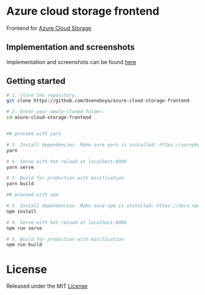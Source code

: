# Azure cloud storage frontend

Frontend for [Azure Cloud Storage](https://github.com/Ovenoboyo/azure_cloud_storage)

## Implementation and screenshots

Implementation and screenshots can be found [here](https://github.com/Ovenoboyo/azure_cloud_storage)

## Getting started

```bash
# 1. Clone the repository.
git clone https://github.com/Ovenoboyo/azure-cloud-storage-frontend

# 2. Enter your newly-cloned folder.
cd azure-cloud-storage-frontend


## proceed with yarn

# 3. Install dependencies. Make sure yarn is installed: https://yarnpkg.com/lang/en/docs/install
yarn

# 4. Serve with hot reload at localhost:8080
yarn serve

# 5. Build for production with minification
yarn build
```


```bash
## proceed with npm

# 3. Install dependencies. Make sure npm is installed: https://docs.npmjs.com/downloading-and-installing-node-js-and-npm
npm install

# 4. Serve with hot reload at localhost:8080
npm run serve

# 5. Build for production with minification
npm run build
```

# License
Released under the MIT [License](./LICENSE)  
